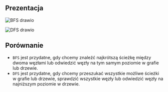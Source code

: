 ## Prezentacja

![BFS drawio](https://github.com/NedzaBartlomiej/BFS-DFS/assets/86315326/286d9d18-e496-4b68-87b7-d9572da0b954)



![DFS drawio](https://github.com/NedzaBartlomiej/BFS-DFS/assets/86315326/0dcb65aa-cfa0-4cb1-a6cf-dbf426ff489d)




## Porównanie
- `BFS` jest przydatne, gdy chcemy znaleźć najkrótszą ścieżkę między dwoma węzłami lub odwiedzić węzły na tym samym poziomie w grafie lub drzewie.
- `DFS` jest przydatne, gdy chcemy przeszukać wszystkie możliwe ścieżki w grafie lub drzewie, sprawdzić wszystkie węzły lub odwiedzić węzły na najniższym poziomie w drzewie.
